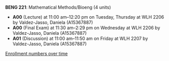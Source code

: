 **BENG 221**: Mathematical Methods/Bioeng (4 units)

- **A00** (Lecture) at 11:00 am–12:20 pm on Tuesday, Thursday at WLH 2206 by Valdez-Jasso, Daniela (A15367887)
- **A00** (Final Exam) at 11:30 am–2:29 pm on Wednesday at WLH 2206 by Valdez-Jasso, Daniela (A15367887)
- **A01** (Discussion) at 11:00 am–11:50 am on Friday at WLH 2207 by Valdez-Jasso, Daniela (A15367887)

[Enrollment numbers over time](./BENG221.tsv)
